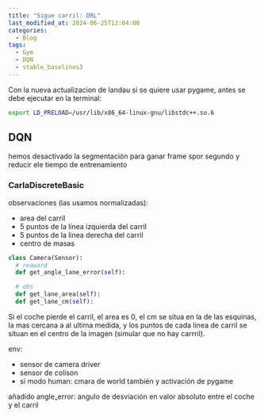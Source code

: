 ```yaml
---
title: "Sigue carril: DRL"
last_modified_at: 2024-06-25T12:04:00
categories:
  - Blog
tags:
  - Gym
  - DQN
  - stable_baselines3
---
```


Con la nueva actualizacion de landau si se quiere usar pygame, antes se debe ejecutar en la terminal:
```bash
export LD_PRELOAD=/usr/lib/x86_64-linux-gnu/libstdc++.so.6
```

## DQN

hemos desactivado la segmentación para ganar frame spor segundo y reducir ele tiempo de entrenamiento

### CarlaDiscreteBasic
observaciones (las usamos normalizadas):
- area del carril
- 5 puntos de la linea izquierda del carril
- 5 puntos de la linea derecha del carril
- centro de masas
```python
class Camera(Sensor):     
  # reaward 
  def get_angle_lane_error(self):

  # obs
  def get_lane_area(self):
  def get_lane_cm(self):
```
Si el coche pierde el carril, el area es 0, el cm se situa en la de las esquinas, la mas cercana  a al ultima medida, y los puntos de cada linea de carril se situan en el centro de la imagen (simular que no hay carrril).

env:
  - sensor de camera driver
  - sensor de colison
  - si modo human: cmara de world también y activación de pygame

añadido angle_error: angulo de desviación en valor absoluto entre el coche y el carril
